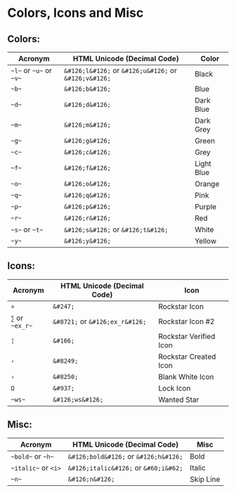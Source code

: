 # Colors, Icons and Misc

## Colors:
Acronym | HTML Unicode (Decimal Code) | Color
------- | --------------------------- | -----
`~l~` or `~u~` or `~v~` | `&#126;l&#126;` or `&#126;u&#126;` or `&#126;v&#126;` | Black
`~b~` | `&#126;b&#126;` | Blue
`~d~` | `&#126;d&#126;` | Dark Blue
`~m~` | `&#126;m&#126;` | Dark Grey
`~g~` | `&#126;g&#126;` | Green
`~c~` | `&#126;c&#126;` | Grey
`~f~` | `&#126;f&#126;` | Light Blue
`~o~` | `&#126;o&#126;` | Orange
`~q~` | `&#126;q&#126;` | Pink
`~p~` | `&#126;p&#126;` | Purple
`~r~` | `&#126;r&#126;` | Red
`~s~` or `~t~` | `&#126;s&#126;` or `&#126;t&#126;` | White
`~y~` | `&#126;y&#126;` | Yellow


## Icons:
Acronym | HTML Unicode (Decimal Code) | Icon
------- | --------------------------- | ----
`÷` | `&#247;` | Rockstar Icon
`∑` or `~ex_r~` | `&#8721;` or `&#126;ex_r&#126;` | Rockstar Icon #2
`¦` | `&#166;` | Rockstar Verified Icon
`‹` | `&#8249;` | Rockstar Created Icon
`›` | `&#8250;` |Blank White Icon
`Ω` | `&#937;` | Lock Icon
`~ws~` | `&#126;ws&#126;` | Wanted Star

## Misc:
Acronym | HTML Unicode (Decimal Code) | Misc
------- | --------------------------- | ----
`~bold~` or `~h~` | `&#126;bold&#126;` or `&#126;h&#126;` | Bold
`~italic~` or `<i>` | `&#126;italic&#126;` or `&#60;i&#62;` | Italic
`~n~` | `&#126;n&#126;` | Skip Line